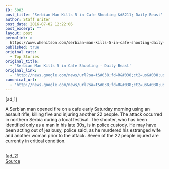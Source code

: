 ```yaml
---
ID: 5083
post_title: 'Serbian Man Kills 5 in Cafe Shooting &#8211; Daily Beast'
author: Staff Writer
post_date: 2016-07-02 12:22:06
post_excerpt: ""
layout: post
permalink: >
  https://www.whenitson.com/serbian-man-kills-5-in-cafe-shooting-daily-beast/
published: true
original_cats:
  - Top Stories
original_title:
  - 'Serbian Man Kills 5 in Cafe Shooting - Daily Beast'
original_link:
  - 'http://news.google.com/news/url?sa=t&#038;fd=R&#038;ct2=us&#038;usg=AFQjCNH_ciM1u1iVaeK-sSsdyvShmWe0IQ&#038;clid=c3a7d30bb8a4878e06b80cf16b898331&#038;cid=52779146208296&#038;ei=qbF3V-jvB9OLhQGcuoHwBw&#038;url=http://www.thedailybeast.com/cheats/2016/07/02/serbian-man-kills-5-in-cafe-shooting.html'
canonical_url:
  - 'http://news.google.com/news/url?sa=t&#038;fd=R&#038;ct2=us&#038;usg=AFQjCNH_ciM1u1iVaeK-sSsdyvShmWe0IQ&#038;clid=c3a7d30bb8a4878e06b80cf16b898331&#038;cid=52779146208296&#038;ei=qbF3V-jvB9OLhQGcuoHwBw&#038;url=http://www.thedailybeast.com/cheats/2016/07/02/serbian-man-kills-5-in-cafe-shooting.html'
---
```

 [ad_1]
<br><div id=""><p>A Serbian man opened fire on a cafe early Saturday morning using an assault rifle, killing five and injuring another 22 people. The attack occurred in northern Serbia during a local festival. The shooter, who has been identified only as a man in his late 30s, is in police custody. He may have been acting out of jealousy, police said, as he murdered his estranged wife and another woman prior to the attack. Seven of the 22 people injured are currently in critical condition. </p>
</div>
<br>[ad_2]
<br><a href="http://news.google.com/news/url?sa=t&#038;fd=R&#038;ct2=us&#038;usg=AFQjCNH_ciM1u1iVaeK-sSsdyvShmWe0IQ&#038;clid=c3a7d30bb8a4878e06b80cf16b898331&#038;cid=52779146208296&#038;ei=qbF3V-jvB9OLhQGcuoHwBw&#038;url=http://www.thedailybeast.com/cheats/2016/07/02/serbian-man-kills-5-in-cafe-shooting.html">Source </a>